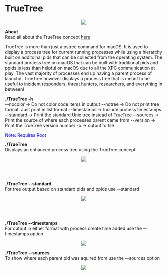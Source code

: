 #  TrueTree

<p align="center"><img src="https://themittenmac.com/wp-content/uploads/2020/02/Frame-5-scaled.jpg"></p>

**About** \
Read all about the TrueTree concept [here](https://themittenmac.com/the-truetree-concept/)

TrueTree is more than just a pstree command for macOS. It is used to display a process tree for current running processes while using a hierarchy built on additoinal pids that can be collected from the operating system.  The standard process tree on macOS that can be built with traditional pids and ppids is less than helpful on macOS due to all the XPC communication at play.  The vast majority of processes end up having a parent process of launchd. TrueTree however displays a process tree that is meant to be useful to incident responders, threat hunters, researchers, and everything in between!  


**./TrueTree -h** \
--nocolor -> Do not color code items in output
--notree  -> Do not print tree format. Just print in list format
--timestamps -> Include process timestamps
--standard -> Print the standard Unix tree instead of TrueTree
--sources -> Print the source of where each processes parent came from
--version -> Print the TrueTree version number
-o <filename> -> output to file

<span style="color:blue">Note: Requires Root</span>

**./TrueTree** \
Displays an enhanced process tree using the TrueTree concept
<p align="center"><img src="https://themittenmac.com/wp-content/uploads/2020/02/bigger_preview_photo.png"></p>

<br/><br/>

**./TrueTree --standard** \
For tree output based on standard pids and ppids use --standard
<p align="center"><img src="https://themittenmac.com/wp-content/uploads/2020/03/tt_standard.png"></p>
<br/><br/>

**./TrueTree --timestamps** \
For output in either format with process create time added use the --timestamps option
<p align="center"><img src="https://themittenmac.com/wp-content/uploads/2020/03/tt_timestamps.png"></p>

**./TrueTree --sources** \
To show where each parent pid was aquired from use the --sources option
<p align="center"><img src="https://themittenmac.com/wp-content/uploads/2022/03/tt_sources.png"></p>
